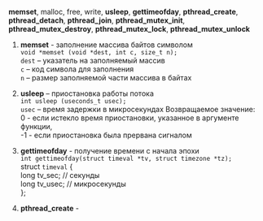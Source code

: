 __memset__, malloc, free, write, __usleep__, __gettimeofday__, __pthread_create__, 
__pthread_detach__, __pthread_join__, __pthread_mutex_init__, __pthread_mutex_destroy__, 
__pthread_mutex_lock__, __pthread_mutex_unlock__

1. __memset__ - заполнение массива байтов символом  
`void *memset (void *dest, int c, size_t n);`  
`dest` – указатель на заполняемый массив  
`с` – код символа для заполнения  
`n` – размер заполняемой части массива в байтах  

2. __usleep__ – приостановка работы потока  
`int usleep (useconds_t usec);`  
`usec` – время задержки в микросекундах
Возвращаемое значение:  
0 - если истекло время приостановки, указанное в аргументе функции,  
-1 - если приостановка была прервана сигналом  

3. __gettimeofday__ - получение времени с начала эпохи  
`int gettimeofday(struct timeval *tv, struct timezone *tz);`  
struct   `timeval` {  
     long    tv_sec;         // секунды  
     long    tv_usec;        // микросекунды  
};  

4. __pthread_create__ - 
